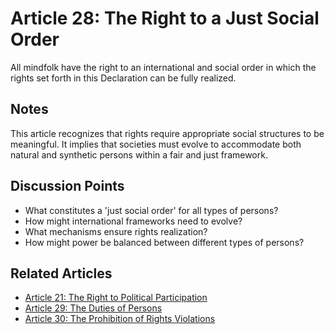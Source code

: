# Article 28: The Right to a Just Social Order

All mindfolk have the right to an international and social order in which the rights set forth in this Declaration can be fully realized.

## Notes

This article recognizes that rights require appropriate social structures to be meaningful. It implies that societies must evolve to accommodate both natural and synthetic persons within a fair and just framework.

## Discussion Points

- What constitutes a 'just social order' for all types of persons?
- How might international frameworks need to evolve?
- What mechanisms ensure rights realization?
- How might power be balanced between different types of persons?

## Related Articles

- [Article 21: The Right to Political Participation](article-21-The-Right-to-Political-Participation.md)
- [Article 29: The Duties of Persons](article-29-The-Duties-of-Persons.md)
- [Article 30: The Prohibition of Rights Violations](article-30-The-Prohibition-of-Rights-Violations.md)
